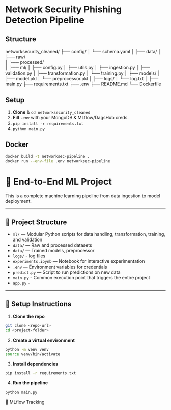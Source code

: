 # Network Security Phishing Detection Pipeline

## Structure
networksecurity_cleaned/
├── config/
│   └── schema.yaml
│
├── data/
│   ├── raw/          
│   └── processed/    
│
├── ml/
│   ├── config.py
│   ├── utils.py
│   ├── ingestion.py
│   ├── validation.py
│   ├── transformation.py
│   └── training.py
│
├── models/
│   ├── model.pkl
│   └── preprocessor.pkl
│
├── logs/
│   └── log.txt
│
├── main.py
├── requirements.txt
├── .env
├── README.md
└── Dockerfile



## Setup

1. **Clone** & `cd networksecurity_cleaned`
2. **Fill** `.env` with your MongoDB & MLflow/DagsHub creds.
3. `pip install -r requirements.txt`
4. `python main.py`

## Docker

```bash
docker build -t networksec-pipeline .
docker run --env-file .env networksec-pipeline
```

# 🧠 End-to-End ML Project

This is a complete machine learning pipeline from data ingestion to model deployment.

---

## 📁 Project Structure

- `ml/` — Modular Python scripts for data handling, transformation, training, and validation  
- `data/` — Raw and processed datasets  
- `data/` — Trained models, preprocessor  
- `logs/` - log files
- `experiments.ipynb` — Notebook for interactive experimentation  
- `.env` — Environment variables for credentials  
- `predict.py` — Script to run predictions on new data
- `main.py` - Common execution point that triggers the entire project
- `app.py` - 
---

## 🚀 Setup Instructions

1. **Clone the repo**  
```bash
git clone <repo-url>
cd <project-folder>
```

2. **Create a virtual environment**
``` bash
python -m venv venv
source venv/bin/activate
```
3. **Install dependencies**

```bash
pip install -r requirements.txt
```
4. **Run the pipeline**
``` bash
python main.py
```

🧪 MLflow Tracking